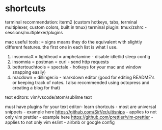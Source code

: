 # shortcuts

terminal recommendation: iterm2 (custom hotkeys, tabs, terminal multiplexer, custom colors, built in
tmux)
terminal plugin: tmux/zshrc - sessions/multiplexer/plugins

mac useful tools:
= signs means they do the equivalent with slightly different features. the first one in each list is
what I use.
1. insomniaX = lighthead = amphetamine - disable idle/lid sleep config
2. insomnia = postman = curl - send http requests
3. bettertouchtools = spectale - hotkeys for your mac and window snapping
   easily)
4. macdown = dillinger.io - markdown editor (good for editing README's or keeping track of notes. I
   also recommended using octopress and creating a blog for that)

text editors: vim/vscode/atom/sublime text

must have plugins for your text editor-
learn shortcuts - most are universal
snippets - example here https://github.com/SirVer/ultisnips - applies to not only vim
prettier - example here https://github.com/prettier/vim-prettier - applies to not only vim
eslint - airbnb or google config




